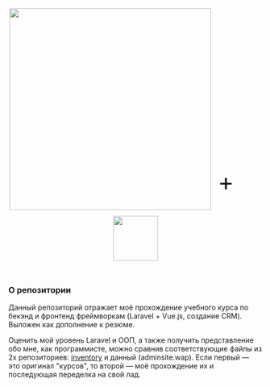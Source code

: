 <p align="center" style="font-size: xxx-large"><a href="https://laravel.com" target="_blank"><img src="https://raw.githubusercontent.com/laravel/art/master/logo-lockup/5%20SVG/2%20CMYK/1%20Full%20Color/laravel-logolockup-cmyk-red.svg" width="400"></a> <span style="vertical-align: 65%">+ &nbsp; &nbsp;</span> <span style="vertical-align: 45%"><a href="https://vuejs.org" target="_blank"><img src="https://upload.wikimedia.org/wikipedia/commons/9/95/Vue.js_Logo_2.svg" width="89"></a></span></p>




### О репозитории

Данный репозиторий отражает моё прохождение учебного курса по бекэнд и фронтенд фреймворкам (Laravel + Vue.js, создание CRM). Выложен как дополнение к резюме. 

Оценить мой уровень Laravel и ООП, а также получить представление обо мне, как программисте, можно сравнив соответствующие файлы из 2х репозиториев: [inventory](https://github.com/isemsez/inventory) и данный (adminsite.wap). Если первый ― это оригинал "курсов", то второй ― моё прохождение их и последующая переделка на свой лад.

